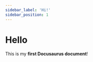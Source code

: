 ```yaml
---
sidebar_label: 'Hi!'
sidebar_position: 1
---
```


# Hello

This is my **first Docusaurus document**!


